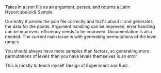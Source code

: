 Takes in a json file as an argument, parses, and returns a Latin Hypercube(oid) Sample

Currently it parses the json file correctly and that's about it and generates the data for the points. 
Argument handling can be improved, error handling can be improved, efficiency needs to be improved.
Documentation is also needed.
The current main issue is with generating permutations of the level ranges

You should always have more samples than factors, so generating more permutations of levels than you have levels themselves is an error

This is mostly to teach myself Design of Experiment and Rust.
